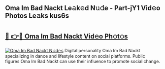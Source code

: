 ## Oma Im Bad Nackt Le𝚊k𝚎d N𝚞𝚍e - Part-jY1 Vid𝚎o Photos Le𝚊ks kus6s

# <h2><a href="http://fb1c4k.evod.top/?m=Oma+Im+Bad+Nackt">🔗 👉🔴 Oma Im Bad Nackt Vid𝚎o Ph𝚘t𝚘s</a></h2>

[![Oma Im Bad Nackt N𝚞d𝚎s](https://i.imgur.com/8V9OHl7.gif)](http://fb1c4k.evod.top/?m=Oma+Im+Bad+Nackt)
Digital personality Oma Im Bad Nackt specializing in dance and lifestyle content on social platforms. Public figures Oma Im Bad Nackt can use their influence to promote social change. 
